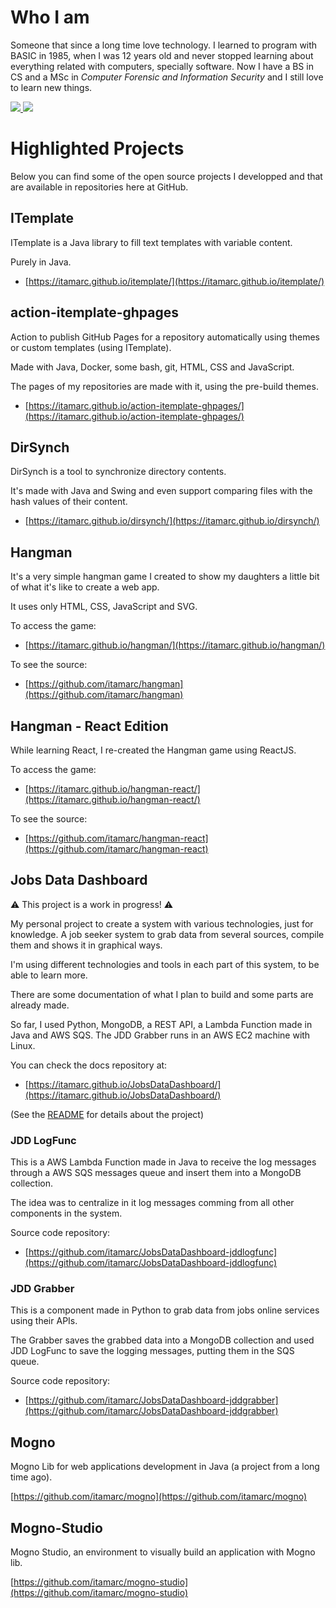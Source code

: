 # Who I am

Someone that since a long time love technology. I learned to program with BASIC in 1985, when I was 12 years old and never stopped learning about everything related with computers, specially software. Now I have a BS in CS and a MSc in *Computer Forensic and Information Security* and I still love to learn new things.

<a href="https://github.com/itamarc" alt="github" target="_blank">
<img src="https://img.shields.io/badge/GitHub-000000?&style=flat-square&logo=GitHub&logoColor=white">
</a>
<a href="https://www.linkedin.com/in/itamarc" alt="linkedin" target="_blank">
<img src="https://img.shields.io/badge/LinkedIn-%230077B5.svg?&style=flat-square&logo=linkedin&logoColor=white">
</a>

# Highlighted Projects

Below you can find some of the open source projects I developped and that are available in repositories here at GitHub.

## ITemplate

ITemplate is a Java library to fill text templates with variable content.

Purely in Java.

- [https://itamarc.github.io/itemplate/](https://itamarc.github.io/itemplate/)

## action-itemplate-ghpages

Action to publish GitHub Pages for a repository automatically using themes or custom templates (using ITemplate).

Made with Java, Docker, some bash, git, HTML, CSS and JavaScript.

The pages of my repositories are made with it, using the pre-build themes.

- [https://itamarc.github.io/action-itemplate-ghpages/](https://itamarc.github.io/action-itemplate-ghpages/)

## DirSynch

DirSynch is a tool to synchronize directory contents.

It's made with Java and Swing and even support comparing files with the hash values of their content.

- [https://itamarc.github.io/dirsynch/](https://itamarc.github.io/dirsynch/)

## Hangman

It's a very simple hangman game I created to show my daughters a little bit of what it's like to create a web app.

It uses only HTML, CSS, JavaScript and SVG.

To access the game:

- [https://itamarc.github.io/hangman/](https://itamarc.github.io/hangman/)

To see the source:

- [https://github.com/itamarc/hangman](https://github.com/itamarc/hangman)

## Hangman - React Edition

While learning React, I re-created the Hangman game using ReactJS.

To access the game:

- [https://itamarc.github.io/hangman-react/](https://itamarc.github.io/hangman-react/)

To see the source:

- [https://github.com/itamarc/hangman-react](https://github.com/itamarc/hangman-react)

## Jobs Data Dashboard

⚠️ This project is a work in progress! ⚠️

My personal project to create a system with various technologies, just for knowledge. A job seeker system to grab data from several sources, compile them and shows it in graphical ways.

I'm using different technologies and tools in each part of this system, to be able to learn more.

There are some documentation of what I plan to build and some parts are already made.

So far, I used Python, MongoDB, a REST API, a Lambda Function made in Java and AWS SQS. The JDD Grabber runs in an AWS EC2 machine with Linux.

You can check the docs repository at:
- [https://itamarc.github.io/JobsDataDashboard/](https://itamarc.github.io/JobsDataDashboard/)

(See the [README](https://itamarc.github.io/JobsDataDashboard/README.html) for details about the project)

### JDD LogFunc

This is a AWS Lambda Function made in Java to receive the log messages through a AWS SQS messages queue and insert them into a MongoDB collection.

The idea was to centralize in it log messages comming from all other components in the system.

Source code repository:

- [https://github.com/itamarc/JobsDataDashboard-jddlogfunc](https://github.com/itamarc/JobsDataDashboard-jddlogfunc)

### JDD Grabber

This is a component made in Python to grab data from jobs online services using their APIs.

The Grabber saves the grabbed data into a MongoDB collection and used JDD LogFunc to save the logging messages, putting them in the SQS queue.

Source code repository:

- [https://github.com/itamarc/JobsDataDashboard-jddgrabber](https://github.com/itamarc/JobsDataDashboard-jddgrabber)

## Mogno

Mogno Lib for web applications development in Java (a project from a long time ago).

[https://github.com/itamarc/mogno](https://github.com/itamarc/mogno)

## Mogno-Studio

Mogno Studio, an environment to visually build an application with Mogno lib.

[https://github.com/itamarc/mogno-studio](https://github.com/itamarc/mogno-studio)
